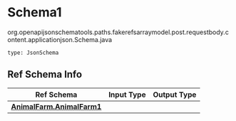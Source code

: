 # Schema1
org.openapijsonschematools.paths.fakerefsarraymodel.post.requestbody.content.applicationjson.Schema.java
```
type: JsonSchema
```

## Ref Schema Info
Ref Schema | Input Type | Output Type
---------- | ---------- | -----------
[**AnimalFarm.AnimalFarm1**](../../../../../../components/schemas/AnimalFarm.md) |  | 
